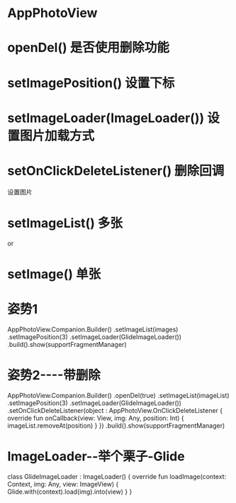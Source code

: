 # AppPhotoView



# openDel() 是否使用删除功能
# setImagePosition() 设置下标
# setImageLoader(ImageLoader()) 设置图片加载方式
# setOnClickDeleteListener() 删除回调

设置图片
#  setImageList()   多张
or
#  setImage()       单张
  
# 姿势1 
AppPhotoView.Companion.Builder()
                    .setImageList(images)
                    .setImagePosition(3)
                    .setImageLoader(GlideImageLoader())
                    .build().show(supportFragmentManager)  
                    
                    
# 姿势2----带删除
AppPhotoView.Companion.Builder()
                    .openDel(true)
                    .setImageList(imageList)
                    .setImagePosition(3)
                    .setImageLoader(GlideImageLoader())
                    .setOnClickDeleteListener(object : AppPhotoView.OnClickDeleteListener {
                        override fun onCallback(view: View, img: Any, position: Int) {
                            imageList.removeAt(position)
                        }
                    })
                    .build().show(supportFragmentManager)
  
# ImageLoader--举个栗子-Glide
class GlideImageLoader : ImageLoader() {
        override fun loadImage(context: Context, img: Any, view: ImageView) {
            Glide.with(context).load(img).into(view)
        }
    }
 
 
